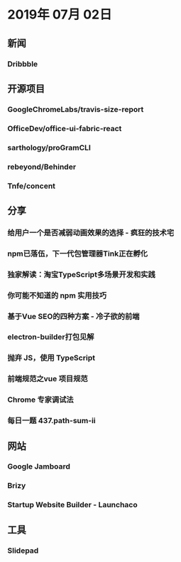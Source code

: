 # 2019年 07月 02日

## 新闻

### Dribbble

<daily-item
  note="Dribbble 网站最近有一些功能更新"
  url="https://dribbble.com/"
  :is-chinese="false"/>

## 开源项目

### GoogleChromeLabs/travis-size-report

<daily-item
  note="Travis 网站的钩子，比较本次构建和上次相比，出现什么变化和文件大小改变"
  url="https://github.com/GoogleChromeLabs/travis-size-report"
  lang="JavaScript,TypeScript"
  watch="3"
  star="83"
  fork="4"
  :is-chinese="false"/>

### OfficeDev/office-ui-fabric-react

<daily-item
  note="微软发布的基于 React 的 Office UI"
  url="https://github.com/OfficeDev/office-ui-fabric-react"
  lang="TypeScript,JavaScript,CSS,Other"
  watch="221"
  star="5362"
  fork="1113"
  :is-chinese="false"/>

### sarthology/proGramCLI

<daily-item
  note="自托管的 Instagram 风格画廊"
  url="https://github.com/sarthology/proGramCLI"
  lang="JavaScript,CSS,HTML"
  watch="3"
  star="90"
  fork="10"
  :is-chinese="false"/>

### rebeyond/Behinder

<daily-item
  note="“冰蝎”动态二进制加密网站管理客户端"
  url="https://github.com/rebeyond/Behinder"
  lang="other"
  watch="39"
  star="640"
  fork="155"/>

### Tnfe/concent

<daily-item
  note="concent专注于为react提供状态管理服务，同时对你的react组件添加更多的有趣特性。"
  url="https://github.com/Tnfe/concent"
  lang="JavaScript"
  watch="0"
  star="1"
  fork="1"/>

## 分享

### 给用户一个是否减弱动画效果的选择 - 疯狂的技术宅

<daily-item
  url="https://segmentfault.com/a/1190000019571118"/>

### npm已落伍，下一代包管理器Tink正在孵化

<daily-item
  url="https://www.infoq.cn/article/R*5JRVuOOHBRlw411PlZ"/>

### 独家解读：淘宝TypeScript多场景开发和实践

<daily-item
  url="https://mp.weixin.qq.com/s/N6Jmrbi-3AY_uo_lc-dBiw"/>

### 你可能不知道的 npm 实用技巧

<daily-item
  url="https://nextfe.com/npm-kung-fu/"/>

### 基于Vue SEO的四种方案 - 冷子欲的前端

<daily-item
  url="https://segmentfault.com/a/1190000019623624"/>

### electron-builder打包见解

<daily-item
  url="https://juejin.im/post/5bc53aade51d453df0447927"/>

### 抛弃 JS，使用 TypeScript

<daily-item
  url="https://juejin.im/post/5d19b0305188254e2e4e78e8"/>

### 前端规范之vue 项目规范

<daily-item
  url="https://juejin.im/post/5d19dd8be51d457755550935"/>

### Chrome 专家调试法

<daily-item
  url="https://juejin.im/post/5d18d6eb6fb9a07edc0b6cc4"/>

### 每日一题  437.path-sum-ii

<daily-item
  note="求二叉树的路径和等于某一个数字的个数"
  url="https://github.com/azl397985856/leetcode/blob/master/problems/437.path-sum-iii.md"/>

## 网站

### Google Jamboard

<daily-item
  note="以新的协作方式可视化您的想法"
  url="https://jamboard.google.com/"
  vpn="true"/>

### Brizy

<daily-item
  note="轻而易举地创建高转换率的的着陆页"
  url="https://www.brizy.cloud/?utm_source=xinquji"
  :is-chinese="false"/>

### Startup Website Builder - Launchaco

<daily-item
  note="不仅提供域名的查询、logo的免费创作，还能很方便的创作网站单页，如果是APP开发的同学，可以很方便的快速创作单页面应用"
  url="https://www.launchaco.com/"
  :is-chinese="false"/>

## 工具

### Slidepad

<daily-item
  note="Mac 上的 iPad 风格多任务处理"
  url="https://slidepad.xyz/?utm_source=xinquji"
  :is-chinese="false"/>

<daily-footer/>

